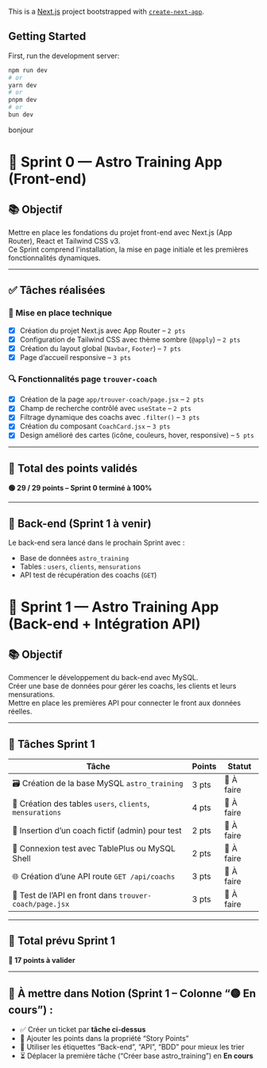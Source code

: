 This is a [Next.js](https://nextjs.org) project bootstrapped with [`create-next-app`](https://github.com/vercel/next.js/tree/canary/packages/create-next-app).

## Getting Started

First, run the development server:

```bash
npm run dev
# or
yarn dev
# or
pnpm dev
# or
bun dev
```

bonjour

# 🚀 Sprint 0 — Astro Training App (Front-end)

## 📚 Objectif

Mettre en place les fondations du projet front-end avec Next.js (App Router), React et Tailwind CSS v3.  
Ce Sprint comprend l'installation, la mise en page initiale et les premières fonctionnalités dynamiques.

---

## ✅ Tâches réalisées

### 🎨 Mise en place technique

- [x] Création du projet Next.js avec App Router – `2 pts`
- [x] Configuration de Tailwind CSS avec thème sombre (`@apply`) – `2 pts`
- [x] Création du layout global (`Navbar`, `Footer`) – `7 pts`
- [x] Page d’accueil responsive – `3 pts`

### 🔍 Fonctionnalités page `trouver-coach`

- [x] Création de la page `app/trouver-coach/page.jsx` – `2 pts`
- [x] Champ de recherche contrôlé avec `useState` – `2 pts`
- [x] Filtrage dynamique des coachs avec `.filter()` – `3 pts`
- [x] Création du composant `CoachCard.jsx` – `3 pts`
- [x] Design amélioré des cartes (icône, couleurs, hover, responsive) – `5 pts`

---

## 🧮 Total des points validés

**🟢 29 / 29 points – Sprint 0 terminé à 100%**

---

## 🧱 Back-end (Sprint 1 à venir)

Le back-end sera lancé dans le prochain Sprint avec :

- Base de données `astro_training`
- Tables : `users`, `clients`, `mensurations`
- API test de récupération des coachs (`GET`)

# 🚀 Sprint 1 — Astro Training App (Back-end + Intégration API)

## 📚 Objectif

Commencer le développement du back-end avec MySQL.  
Créer une base de données pour gérer les coachs, les clients et leurs mensurations.  
Mettre en place les premières API pour connecter le front aux données réelles.

---

## 🔧 Tâches Sprint 1

| Tâche                                                     | Points | Statut     |
| --------------------------------------------------------- | ------ | ---------- |
| 🗃️ Création de la base MySQL `astro_training`             | 3 pts  | 🔲 À faire |
| 📐 Création des tables `users`, `clients`, `mensurations` | 4 pts  | 🔲 À faire |
| 👤 Insertion d’un coach fictif (admin) pour test          | 2 pts  | 🔲 À faire |
| 🔌 Connexion test avec TablePlus ou MySQL Shell           | 2 pts  | 🔲 À faire |
| 🌐 Création d’une API route `GET /api/coachs`             | 3 pts  | 🔲 À faire |
| 🧪 Test de l’API en front dans `trouver-coach/page.jsx`   | 3 pts  | 🔲 À faire |

---

## 🧮 Total prévu Sprint 1

**🔵 17 points à valider**

---

## 📝 À mettre dans Notion (Sprint 1 – Colonne “🟡 En cours”) :

- ✅ Créer un ticket par **tâche ci-dessus**
- 📌 Ajouter les points dans la propriété “Story Points”
- 🎯 Utiliser les étiquettes “Back-end”, “API”, “BDD” pour mieux les trier
- ⏳ Déplacer la première tâche (“Créer base astro_training”) en **En cours**
